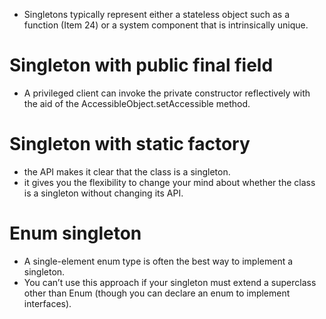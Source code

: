 * Singletons typically represent either a stateless object such as a function (Item 24) or a system component that is intrinsically unique. 

# Singleton with public final field
* A privileged client can invoke the private constructor reflectively with the aid of the AccessibleObject.setAccessible method.

# Singleton with static factory
* the API makes it clear that the class is a singleton.
* it gives you the flexibility to change your mind about whether the class is a singleton without changing its API.

# Enum singleton
* A single-element enum type is often the best way to implement a singleton.
* You can’t use this approach if your singleton must extend a superclass other than Enum (though you can declare an enum to implement interfaces).